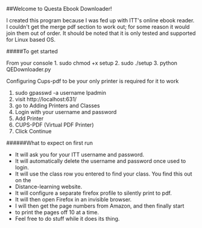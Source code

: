 ##Welcome to Questa Ebook Downloader!

I created this program because I was fed up with ITT's online ebook reader.
I couldn't get the merge pdf section to work out; for some reason it would join them out
of order. It should be noted that it is only tested and supported for Linux based OS.


#####To get started

From your console
    1. sudo chmod +x setup
    2. sudo ./setup
    3. python QEDownloader.py    

Configuring Cups-pdf to be your only printer is required for it to work
  1. sudo gpasswd -a username lpadmin
  2. visit http://localhost:631/
  3. go to Adding Printers and Classes
  4. Login with your username and password
  5. Add Printer
  6. CUPS-PDF (Virtual PDF Printer)
  7. Click Continue


######What to expect on first run

- It will ask you for your ITT username and password. 
- It will automatically delete the username and password once used to login. 
- It will use the class row you entered to find your class. You find this out on the 
- Distance-learning website. 
- It will configure a separate firefox profile to silently print to pdf.
- It will then open Firefox in an invisible browser.
- I will then get the page numbers from Amazon, and then finally start
- to print the pages off 10 at a time. 
- Feel free to do stuff while it does its thing. 
